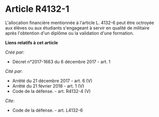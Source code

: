 # Article R4132-1

L'allocation financière mentionnée à l'article L. 4132-6 peut être octroyée aux élèves ou aux étudiants s'engageant à servir
en qualité de militaire après l'obtention d'un diplôme ou la validation d'une formation.

**Liens relatifs à cet article**

_Créé par_:

  - Décret n°2017-1663 du 6 décembre 2017 - art. 1

_Cité par_:

  - Arrêté du 21 décembre 2017 - art. 6 (V)
  - Arrêté du 21 février 2018 - art. 1 (V)
  - Code de la défense. - art. R4132-4 (V)

_Cite_:

  - Code de la défense. - art. L4132-6
